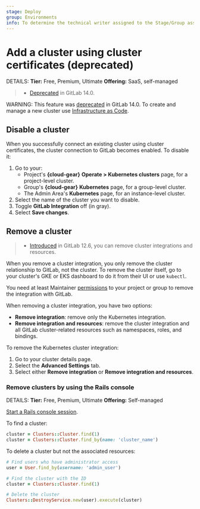 ```yaml
---
stage: Deploy
group: Environments
info: To determine the technical writer assigned to the Stage/Group associated with this page, see https://handbook.gitlab.com/handbook/product/ux/technical-writing/#assignments
---
```


# Add a cluster using cluster certificates (deprecated)

DETAILS:
**Tier:** Free, Premium, Ultimate
**Offering:** SaaS, self-managed

> - [Deprecated](https://gitlab.com/gitlab-org/gitlab/-/issues/327908) in GitLab 14.0.

WARNING:
This feature was [deprecated](https://gitlab.com/gitlab-org/gitlab/-/issues/327908) in GitLab 14.0.
To create and manage a new cluster use [Infrastructure as Code](../../infrastructure/iac/index.md).

## Disable a cluster

When you successfully connect an existing cluster using cluster certificates, the cluster connection to GitLab becomes enabled. To disable it:

1. Go to your:
   - Project's **{cloud-gear}** **Operate > Kubernetes clusters** page, for a project-level cluster.
   - Group's **{cloud-gear}** **Kubernetes** page, for a group-level cluster.
   - The Admin Area's **Kubernetes** page, for an instance-level cluster.
1. Select the name of the cluster you want to disable.
1. Toggle **GitLab Integration** off (in gray).
1. Select **Save changes**.

## Remove a cluster

> - [Introduced](https://gitlab.com/gitlab-org/gitlab/-/issues/26815) in GitLab 12.6, you can remove cluster integrations and resources.

When you remove a cluster integration, you only remove the cluster relationship
to GitLab, not the cluster. To remove the cluster itself, go to your cluster's
GKE or EKS dashboard to do it from their UI or use `kubectl`.

You need at least Maintainer [permissions](../../permissions.md) to your
project or group to remove the integration with GitLab.

When removing a cluster integration, you have two options:

- **Remove integration**: remove only the Kubernetes integration.
- **Remove integration and resources**: remove the cluster integration and
  all GitLab cluster-related resources such as namespaces, roles, and bindings.

To remove the Kubernetes cluster integration:

1. Go to your cluster details page.
1. Select the **Advanced Settings** tab.
1. Select either **Remove integration** or **Remove integration and resources**.

### Remove clusters by using the Rails console

DETAILS:
**Tier:** Free, Premium, Ultimate
**Offering:** Self-managed

[Start a Rails console session](../../../administration/operations/rails_console.md#starting-a-rails-console-session).

To find a cluster:

``` ruby
cluster = Clusters::Cluster.find(1)
cluster = Clusters::Cluster.find_by(name: 'cluster_name')
```

To delete a cluster but not the associated resources:

```ruby
# Find users who have administrator access
user = User.find_by(username: 'admin_user')

# Find the cluster with the ID
cluster = Clusters::Cluster.find(1)

# Delete the cluster
Clusters::DestroyService.new(user).execute(cluster)
```
